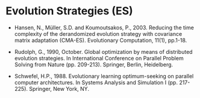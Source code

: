 # Evolution Strategies (ES)

* Hansen, N., Müller, S.D. and Koumoutsakos, P., 2003. Reducing the time complexity of the derandomized evolution strategy with covariance matrix adaptation (CMA-ES). Evolutionary Computation, 11(1), pp.1-18.

* Rudolph, G., 1990, October. Global optimization by means of distributed evolution strategies. In International Conference on Parallel Problem Solving from Nature (pp. 209-213). Springer, Berlin, Heidelberg.

* Schwefel, H.P., 1988. Evolutionary learning optimum-seeking on parallel computer architectures. In Systems Analysis and Simulation I (pp. 217-225). Springer, New York, NY.
